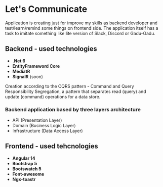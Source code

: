 # Let's Communicate

Application is creating just for improve my skills as backend developer and test/learn/remind some things on frontend side.
The application itself has a task to imitate something like lite version of Slack, Discord or Gadu-Gadu.


## Backend - used technologies

- **.Net 6**
- **EntityFrameword Core**
- **MediatR**
- **SignalR** (soon)
  
Creation according to the CQRS pattern - Command and Query Responsibility Segregation, a pattern that separates read (query) and update (command) operations for a data store.

### Backend application based by three layers architecture
- API (Presentation Layer)
- Domain (Business Logic Layer)
- Infrastructure (Data Access Layer)

## Frontend - used tehcnologies

- **Angular 14**
- **Bootstrap 5**
- **Bootswatch 5**
- **Font-awesome**
- **Ngx-toastr**
  
